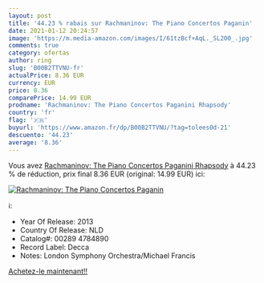 ```yaml
---
layout: post
title: '44.23 % rabais sur Rachmaninov: The Piano Concertos Paganin'
date: 2021-01-12 20:24:57
image: 'https://m.media-amazon.com/images/I/61tzBcf+AqL._SL200_.jpg'
comments: true
category: ofertas
author: ring
slug: 'B00B2TTVNU-fr'
actualPrice: 8.36 EUR
currency: EUR
price: 8.36
comparePrice: 14.99 EUR
prodname: 'Rachmaninov: The Piano Concertos Paganini Rhapsody'
country: 'fr'
flag: '🇫🇷'
buyurl: 'https://www.amazon.fr/dp/B00B2TTVNU/?tag=tolees0d-21'
descuento: '44.23'
average: '8.36'
---
```


Vous avez [Rachmaninov: The Piano Concertos Paganini Rhapsody](https://www.amazon.fr/dp/B00B2TTVNU/?tag=tolees0d-21)  à  44.23 % de réduction, prix final  8.36 EUR (original: 14.99 EUR) ici:

[![Rachmaninov: The Piano Concertos Paganin](https://m.media-amazon.com/images/I/61tzBcf+AqL._SL200_.jpg)](https://www.amazon.fr/dp/B00B2TTVNU/?tag=tolees0d-21)

ℹ️:

- Year Of Release: 2013
- Country Of Release: NLD
- Catalog#: 00289 4784890
- Record Label: Decca
- Notes: London Symphony Orchestra/Michael Francis

[Achetez-le maintenant!!](https://www.amazon.fr/dp/B00B2TTVNU/?tag=tolees0d-21)
